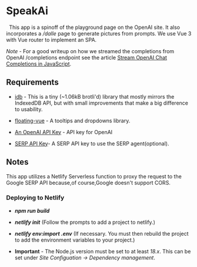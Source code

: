# SpeakAi

&nbsp;&nbsp;This app is a spinoff of the playground
page on the OpenAI site. It also incorporates a _/dalle_ page to generate pictures from prompts. We use Vue 3 with Vue router to implement an SPA.

_Note_ - For a good writeup on how we streamed the completions from OpenAI /completions endpoint see the article [Stream OpenAI Chat Completions in JavaScript](https://www.builder.io/blog/stream-ai-javascript).

## Requirements

- [idb](https://www.npmjs.com/package/idb) - This is a tiny (~1.06kB brotli'd) library that mostly mirrors the IndexedDB API, but with small improvements that make a big difference to usability.

- [floating-vue](https://floating-vue.starpad.dev/) - A tooltips and dropdowns library.

- [An OpenAI API Key](https://platform.openai.com/login?launch) - API key for OpenAI

- [SERP API Key](https://serpapi.com/)- A SERP API key to use the SERP agent(optional).

## Notes

This app utilizes a Netlify Serverless function to proxy the request to the Google SERP API because,of course,Google doesn't support CORS.

### Deploying to Netlify

- **_npm run build_**

- **_netlify init_** (Follow the prompts to add a project to netlify.)

- **_netlify env:import .env_** (If necessary. You must then rebuild the project to add the environment
  variables to your project.)

- **Important** - The Node.js version must be set to at least _18.x_. This can be set under _Site Configuation -> Dependency management_.

